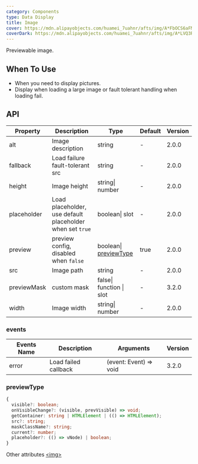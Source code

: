 ```yaml
---
category: Components
type: Data Display
title: Image
cover: https://mdn.alipayobjects.com/huamei_7uahnr/afts/img/A*FbOCS6aFMeUAAAAAAAAAAAAADrJ8AQ/original
coverDark: https://mdn.alipayobjects.com/huamei_7uahnr/afts/img/A*LVQ3R5JjjJEAAAAAAAAAAAAADrJ8AQ/original
---
```


Previewable image.

## When To Use

- When you need to display pictures.
- Display when loading a large image or fault tolerant handling when loading fail.

## API

| Property | Description | Type | Default | Version |
| --- | --- | --- | --- | --- |
| alt | Image description | string | - | 2.0.0 |
| fallback | Load failure fault-tolerant src | string | - | 2.0.0 |
| height | Image height | string\| number | - | 2.0.0 |
| placeholder | Load placeholder, use default placeholder when set `true` | boolean\| slot | - | 2.0.0 |
| preview | preview config, disabled when `false` | boolean\| [previewType](#previewtype) | true | 2.0.0 |
| src | Image path | string | - | 2.0.0 |
| previewMask | custom mask | false\| function \| slot | - | 3.2.0 |
| width | Image width | string\| number | - | 2.0.0 |

### events

| Events Name | Description          | Arguments              | Version |
| ----------- | -------------------- | ---------------------- | ------- |
| error       | Load failed callback | (event: Event) => void | 3.2.0   |

### previewType

```ts
{
  visible?: boolean;
  onVisibleChange?: (visible, prevVisible) => void;
  getContainer: string | HTMLElement | (() => HTMLElement);
  src?: string;
  maskClassName?: string;
  current?: number;
  placeholder?: (() => vNode) | boolean;
}
```

Other attributes [&lt;img&gt;](https://developer.mozilla.org/en-US/docs/Web/HTML/Element/img#Attributes)
